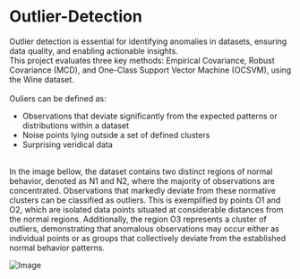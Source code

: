 # Outlier-Detection

Outlier detection is essential for identifying anomalies in datasets, ensuring data quality, and enabling actionable insights. <br>
This project evaluates three key methods: Empirical Covariance, Robust Covariance (MCD), and One-Class Support Vector Machine (OCSVM), using the Wine dataset. <br>
<br>
Ouliers can be defined as: <br>
* Observations that deviate significantly from the expected patterns or distributions within a dataset <br>
* Noise points lying outside a set of defined clusters <br>
* Surprising veridical data <br>
<br>
In the image bellow, the dataset contains two distinct regions of normal behavior, denoted as N1 and
N2, where the majority of observations are concentrated. Observations that markedly deviate from these normative clusters can be classified as outliers. This is exemplified by 
points O1 and O2, which are isolated data points situated at considerable distances from
the normal regions. Additionally, the region O3 represents a cluster of outliers, demonstrating that anomalous observations may occur either as individual points or as groups 
that collectively deviate from the established normal behavior patterns.<br>

![Image](https://github.com/user-attachments/assets/2aa83800-0f85-478c-a026-39b57fd733e0)





